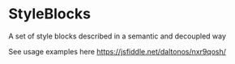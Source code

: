 # StyleBlocks
A set of style blocks described in a semantic and decoupled way

See usage examples here
https://jsfiddle.net/daltonos/nxr9qosh/
